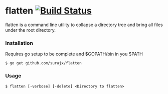 # flatten [![Build Status](https://travis-ci.org/surajx/flatten.svg?branch=master)](https://travis-ci.org/surajx/flatten)
flatten is a command line utility to collapse a directory tree and bring all files under the root directory.

### Installation
Requires go setup to be complete and $GOPATH/bin in you $PATH

`$ go get github.com/surajx/flatten`

### Usage
`$ flatten [-verbose] [-delete] <Directory to flatten>`

